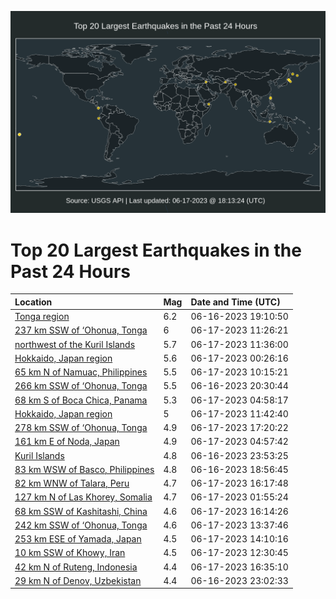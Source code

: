 ![Map](./map.png)

# Top 20 Largest Earthquakes in the Past 24 Hours

| Location | Mag | Date and Time (UTC) |
|:---|:---|:---|
| [Tonga region](https://earthquake.usgs.gov/earthquakes/eventpage/us7000k91w) | 6.2 | 06-16-2023 19:10:50 |
| [237 km SSW of ‘Ohonua, Tonga](https://earthquake.usgs.gov/earthquakes/eventpage/us7000k96l) | 6 | 06-17-2023 11:26:21 |
| [northwest of the Kuril Islands](https://earthquake.usgs.gov/earthquakes/eventpage/us7000k96n) | 5.7 | 06-17-2023 11:36:00 |
| [Hokkaido, Japan region](https://earthquake.usgs.gov/earthquakes/eventpage/us7000k94b) | 5.6 | 06-17-2023 00:26:16 |
| [65 km N of Namuac, Philippines](https://earthquake.usgs.gov/earthquakes/eventpage/us7000k96f) | 5.5 | 06-17-2023 10:15:21 |
| [266 km SSW of ‘Ohonua, Tonga](https://earthquake.usgs.gov/earthquakes/eventpage/us7000k92j) | 5.5 | 06-16-2023 20:30:44 |
| [68 km S of Boca Chica, Panama](https://earthquake.usgs.gov/earthquakes/eventpage/us7000k95g) | 5.3 | 06-17-2023 04:58:17 |
| [Hokkaido, Japan region](https://earthquake.usgs.gov/earthquakes/eventpage/us7000k96r) | 5 | 06-17-2023 11:42:40 |
| [278 km SSW of ‘Ohonua, Tonga](https://earthquake.usgs.gov/earthquakes/eventpage/us7000k98h) | 4.9 | 06-17-2023 17:20:22 |
| [161 km E of Noda, Japan](https://earthquake.usgs.gov/earthquakes/eventpage/us7000k95h) | 4.9 | 06-17-2023 04:57:42 |
| [Kuril Islands](https://earthquake.usgs.gov/earthquakes/eventpage/us7000k942) | 4.8 | 06-16-2023 23:53:25 |
| [83 km WSW of Basco, Philippines](https://earthquake.usgs.gov/earthquakes/eventpage/us7000k91u) | 4.8 | 06-16-2023 18:56:45 |
| [82 km WNW of Talara, Peru](https://earthquake.usgs.gov/earthquakes/eventpage/us7000k984) | 4.7 | 06-17-2023 16:17:48 |
| [127 km N of Las Khorey, Somalia](https://earthquake.usgs.gov/earthquakes/eventpage/us7000k955) | 4.7 | 06-17-2023 01:55:24 |
| [68 km SSW of Kashitashi, China](https://earthquake.usgs.gov/earthquakes/eventpage/us7000k983) | 4.6 | 06-17-2023 16:14:26 |
| [242 km SSW of ‘Ohonua, Tonga](https://earthquake.usgs.gov/earthquakes/eventpage/us7000k97k) | 4.6 | 06-17-2023 13:37:46 |
| [253 km ESE of Yamada, Japan](https://earthquake.usgs.gov/earthquakes/eventpage/us7000k97r) | 4.5 | 06-17-2023 14:10:16 |
| [10 km SSW of Khowy, Iran](https://earthquake.usgs.gov/earthquakes/eventpage/us7000k970) | 4.5 | 06-17-2023 12:30:45 |
| [42 km N of Ruteng, Indonesia](https://earthquake.usgs.gov/earthquakes/eventpage/us7000k987) | 4.4 | 06-17-2023 16:35:10 |
| [29 km N of Denov, Uzbekistan](https://earthquake.usgs.gov/earthquakes/eventpage/us7000k93k) | 4.4 | 06-16-2023 23:02:33 |
